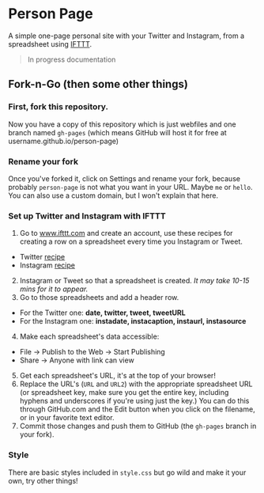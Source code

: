 # Person Page

A simple one-page personal site with your Twitter and Instagram, from a spreadsheet using [IFTTT](http://www.ifttt.com).

> In progress documentation

## Fork-n-Go (then some other things)

### First, fork this repository.

Now you have a copy of this repository which is just webfiles and one branch named `gh-pages` (which means GitHub will host it for free at username.github.io/person-page)

### Rename your fork

Once you've forked it, click on Settings and rename your fork, because probably `person-page` is not what you want in your URL. Maybe `me` or `hello`. You can also use a custom domain, but I won't explain that here.

### Set up Twitter and Instagram with IFTTT

1. Go to www.ifttt.com and create an account, use these recipes for creating a row on a spreadsheet every time you Instagram or Tweet.
 - Twitter [recipe](https://ifttt.com/recipes/178972-all-your-tweets-in-a-google-spreadsheet)
 - Instagram [recipe](https://ifttt.com/recipes/178973-copy-any-instagram-picture-i-take-to-google-drive)
2. Instagram or Tweet so that a spreadsheet is created. _It may take 10-15 mins for it to appear._
3. Go to those spreadsheets and add a header row.
 - For the Twitter one: **date, twitter, tweet, tweetURL**
 - For the Instagram one: **instadate, instacaption, instaurl, instasource**
4. Make each spreadsheet's data accessible:
 - File -> Publish to the Web -> Start Publishing
 - Share -> Anyone with link can view
5. Get each spreadsheet's URL, it's at the top of your browser!
6. Replace the URL's (`URL` and `URL2`) with the appropriate spreadsheet URL (or spreadsheet key, make sure you get the entire key, including hyphens and underscores if you're using just the key.) You can do this through GitHub.com and the Edit button when you click on the filename, or in your favorite text editor.
7. Commit those changes and push them to GitHub (the `gh-pages` branch in your fork).

### Style

There are basic styles included in `style.css` but go wild and make it your own, try other things!
